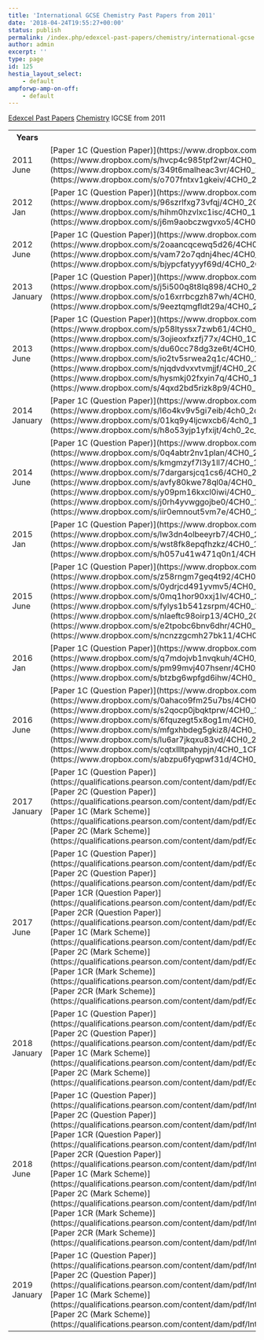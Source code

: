 ```yaml
---
title: 'International GCSE Chemistry Past Papers from 2011'
date: '2018-04-24T19:55:27+00:00'
status: publish
permalink: /index.php/edexcel-past-papers/chemistry/international-gcse
author: admin
excerpt: ''
type: page
id: 125
hestia_layout_select:
    - default
ampforwp-amp-on-off:
    - default
---
```

[Edexcel Past Papers](http://shawonnotes.com/index.php/edexcel-past-papers/)  [Chemistry](http://shawonnotes.com/index.php/past-papers/chemistry/)  IGCSE from 2011

<table class="table" style="width:100%"><tbody><tr><th>Years</th><th>Download</th></tr><tr><td>2011 June</td><td>[Paper 1C (Question Paper)](https://www.dropbox.com/s/n6hdegxygyflltz/4CH0_1C_que_20110525.pdf?dl=1)  
[Paper 2C (Question Paper)](https://www.dropbox.com/s/hvcp4c985tpf2wr/4CH0_2C_que_20110615.pdf?dl=1)  
[Paper 1C (Mark Scheme)](https://www.dropbox.com/s/349t6malheac3vr/4CH0_1C_rms_20110824.pdf?dl=1)  
[Paper 2C (Mark Scheme)](https://www.dropbox.com/s/o707fntxv1gkeiv/4CH0_2C_rms_20110824.pdf?dl=1)</td></tr><tr><td>2012 Jan</td><td>[Paper 1C (Question Paper)](https://www.dropbox.com/s/727rovl3n2d0q9v/4CH0_1C_que_20120307.pdf?dl=1)  
[Paper 2C (Question Paper)](https://www.dropbox.com/s/96szrlfxg73vfqj/4CH0_2C_que_20120307.pdf?dl=1)  
[Paper 1C (Mark Scheme)](https://www.dropbox.com/s/hihm0hzvlxc1isc/4CH0_1C_msc_20120124.pdf?dl=1)  
[Paper 2C (Mark Scheme)](https://www.dropbox.com/s/j6m9aobczwgvxo5/4CH0_2C_msc_20120128.pdf?dl=1)</td></tr><tr><td>2012 June</td><td>[Paper 1C (Question Paper)](https://www.dropbox.com/s/m48r7ie7a7hbw0p/4CH0_1C_Chemistry.pdf?dl=1)  
[Paper 2C (Question Paper)](https://www.dropbox.com/s/2oaancqcewq5d26/4CH0_2C_que_20120529.pdf?dl=1)  
[Paper 1C (Mark Scheme)](https://www.dropbox.com/s/vam72o7qdnj4hec/4CH0_1C_rms.pdf?dl=1)  
[Paper 2C (Mark Scheme)](https://www.dropbox.com/s/bjypcfatyyyf69d/4CH0_2C_rms_20120823.pdf?dl=1)</td></tr><tr><td>2013 January</td><td>[Paper 1C (Question Paper)](https://www.dropbox.com/s/s5aircj2gaabpty/4CH0_1C_que_20130114.pdf?dl=1)  
[Paper 2C (Question Paper)](https://www.dropbox.com/s/j5i500q8t8lq898/4CH0_2C_que_20130116.pdf?dl=1)  
[Paper 1C (Mark Scheme)](https://www.dropbox.com/s/o16xrrbcgzh87wh/4CH0_1C_msc_20130307.pdf?dl=1)  
[Paper 2C (Mark Scheme)](https://www.dropbox.com/s/9eeztqmgfldt29a/4CH0_2C_msc_20130307.pdf?dl=1)</td></tr><tr><td>2013 June</td><td>[Paper 1C (Question Paper)](https://www.dropbox.com/s/nqspydvvm718c8z/4CH0_1C_que_20130520.pdf?dl=1)  
[Paper 2C (Question Paper)](https://www.dropbox.com/s/p58ltyssx7zwb61/4CH0_2C_que_20130610.pdf?dl=1)  
[Paper 1CR (Question Paper)](https://www.dropbox.com/s/3ojieoxfxzfj77x/4CH0_1CR_que_20130520.pdf?dl=1)  
[Paper 2CR (Question Paper)](https://www.dropbox.com/s/du60cc78dg3ze6t/4CH0_2CR_que_20130610.pdf?dl=1)  
[Paper 1C (Mark Scheme)](https://www.dropbox.com/s/io2tv5srwea2q1c/4CH0_1C_msc_20130823.pdf?dl=1)  
[Paper 2C (Mark Scheme)](https://www.dropbox.com/s/njqdvdvxvtvmjjf/4CH0_2C_msc_20130823.pdf?dl=1)  
[Paper 1CR (Mark Scheme)](https://www.dropbox.com/s/hysmkj02fxyin7q/4CH0_1CR_msc_20130823.pdf?dl=1)  
[Paper 2CR (Mark Scheme)](https://www.dropbox.com/s/4qxd2bd5rizk8p9/4CH0_2CR_msc_20130823.pdf?dl=1)</td></tr><tr><td>2014 January</td><td>[Paper 1C (Question Paper)](https://www.dropbox.com/s/j9q5ga8ja6m3ym5/4ch0_1c_que_20140114.pdf?dl=1)  
[Paper 2C (Question Paper)](https://www.dropbox.com/s/l6o4kv9v5gi7eib/4ch0_2c_que_20140116.pdf?dl=1)  
[Paper 1C (Mark Scheme)](https://www.dropbox.com/s/01kq9y4ljcwxcb6/4ch0_1c_msc_20140306.pdf?dl=1)  
[Paper 2C (Mark Scheme)](https://www.dropbox.com/s/h8o53yjp1yfxijt/4ch0_2c_msc_20140306.pdf?dl=1)</td></tr><tr><td>2014 June</td><td>[Paper 1C (Question Paper)](https://www.dropbox.com/s/t56716t4rlunzsm/4CH0_1C_que_20140513_2.pdf?dl=1)  
[Paper 2C (Question Paper)](https://www.dropbox.com/s/0q4abtr2nv1plan/4CH0_2C_que_20140610.pdf?dl=1)  
[Paper 1CR (Question Paper)](https://www.dropbox.com/s/kmgmzyf7l3y1ll7/4CH0_1CR_que_20140513.pdf?dl=1)  
[Paper 2CR (Question Paper)](https://www.dropbox.com/s/7dargarsjcq1cs6/4CH0_2CR_que_20140610.pdf?dl=1)  
[Paper 1C (Mark Scheme)](https://www.dropbox.com/s/avfy80kwe78ql0a/4CH0_1C_msc_20140821.pdf?dl=1)  
[Paper 2C (Mark Scheme)](https://www.dropbox.com/s/y09pm16kxcl0iwi/4CH0_2C_msc_20140821.pdf?dl=1)  
[Paper 1CR (Mark Scheme)](https://www.dropbox.com/s/j0rh4yvwggojbe0/4CH0_1CR_msc_14060821.pdf?dl=1)  
[Paper 2CR (Mark Scheme)](https://www.dropbox.com/s/iir0emnout5vm7e/4CH0_2CR_msc_20140821.pdf?dl=1)</td></tr><tr><td>2015 Jan</td><td> [Paper 1C (Question Paper)](https://www.dropbox.com/s/zyc654sj8c8dlju/4CH0_1C_que_20150112.pdf?dl=1)  
[Paper 2C (Question Paper)](https://www.dropbox.com/s/lw3dn4olbeeyrb7/4CH0_2C_que_20150116.pdf?dl=1)  
[Paper 1C (Mark Scheme)](https://www.dropbox.com/s/wst8fk8epqfhzkz/4CH0_1C_msc_20151501.pdf?dl=1)  
[Paper 2C (Mark Scheme)](https://www.dropbox.com/s/h057u41w471q0n1/4CH0_2C_msc_20151501.pdf?dl=1)</td></tr><tr><td>2015 June</td><td> [Paper 1C (Question Paper)](https://www.dropbox.com/s/dyaon8wn94wdozh/4CH0_1C_que_20150514.pdf?dl=1)  
[Paper 2C (Question Paper)](https://www.dropbox.com/s/z58rngm7geq4t92/4CH0_2C_que_20150609.pdf?dl=1)  
[Paper 1CR (Question Paper)](https://www.dropbox.com/s/0ydrjcd491yvmv5/4CH0_1CR_que_20150514.pdf?dl=1)  
[Paper 2CR (Question Paper)](https://www.dropbox.com/s/0mq1hor90xxj1lv/4CH0_2CR_que_20150609.pdf?dl=1)  
[Paper 1C (Mark Scheme)](https://www.dropbox.com/s/fylys1b541zsrpm/4CH0_1C_msc_20150819.pdf?dl=1)  
[Paper 2C (Mark Scheme)](https://www.dropbox.com/s/nlaeftc98oirp13/4CH0_2C_msc_20150819.pdf?dl=1)  
[Paper 1CR (Mark Scheme)](https://www.dropbox.com/s/e2tpobc6bnv6dhr/4CH0_1CR_msc_20150819.pdf?dl=1)  
[Paper 2CR (Mark Scheme)](https://www.dropbox.com/s/ncnzzgcmh27bk11/4CH0_2CR_msc_20150819.pdf?dl=1)</td></tr><tr><td>2016 Jan</td><td> [Paper 1C (Question Paper)](https://www.dropbox.com/s/zjlfczeh0bfowdm/4CH0_1C_que_20160118.pdf?dl=1)  
[Paper 2C (Question Paper)](https://www.dropbox.com/s/q7mdojvb1nvqkuh/4CH0_2C_que_20160121.pdf?dl=1)  
[Paper 1C (Mark Scheme)](https://www.dropbox.com/s/pm99mvj407hsenr/4CH0_1C_msc_20160302.pdf?dl=1)  
[Paper 2C (Mark Scheme)](https://www.dropbox.com/s/btzbg6wpfgd6ihw/4CH0_2C_msc_20160302.pdf?dl=1)</td></tr><tr><td>2016 June</td><td> [Paper 1C (Question Paper)](https://www.dropbox.com/s/025eu5asc1e5872/4CH0_1C_que_20160519.pdf?dl=1)  
[Paper 2C (Question Paper)](https://www.dropbox.com/s/0ahaco9fm25u7bs/4CH0_2C_que_20160615.pdf?dl=1)  
[Paper 1CR (Question Paper)](https://www.dropbox.com/s/s2qocp0jbqktprw/4CH0_1CR_que_20160519.pdf?dl=1)  
[Paper 2CR (Question Paper)](https://www.dropbox.com/s/6fquzegt5x8og1m/4CH0_2CR_que_20160615.pdf?dl=1)  
[Paper 1C (Mark Scheme)](https://www.dropbox.com/s/mfgxhbdeg5gkiz8/4CH0_1C_rms_20160824.pdf?dl=1)  
[Paper 2C (Mark Scheme)](https://www.dropbox.com/s/lu6ar7jkqxu83vd/4CH0_2C_rms_20160824.pdf?dl=1)  
[Paper 1CR (Mark Scheme)](https://www.dropbox.com/s/cqtxllltpahypjn/4CH0_1CR_rms_20160824.pdf?dl=1)  
[Paper 2CR (Mark Scheme)](https://www.dropbox.com/s/abzpu6fyqpwf31d/4CH0_2CR_rms_20160824.pdf?dl=1)</td></tr><tr><td>2017 January</td><td> [Paper 1C (Question Paper)](https://qualifications.pearson.com/content/dam/pdf/Edexcel%20Certificate/Chemistry/2011/Exam%20materials/4CH0_1C_que_20170111.pdf)  
[Paper 2C (Question Paper)](https://qualifications.pearson.com/content/dam/pdf/Edexcel%20Certificate/Chemistry/2011/Exam%20materials/4CH0_2C_que_20170118.pdf)  
[Paper 1C (Mark Scheme)](https://qualifications.pearson.com/content/dam/pdf/Edexcel%20Certificate/Chemistry/2011/Exam%20materials/4CH0_1C_rms_20170301.pdf)  
[Paper 2C (Mark Scheme)](https://qualifications.pearson.com/content/dam/pdf/Edexcel%20Certificate/Chemistry/2011/Exam%20materials/4CH0_2C_rms_20170301.pdf)</td></tr><tr><td>2017 June</td><td> [Paper 1C (Question Paper)](https://qualifications.pearson.com/content/dam/pdf/Edexcel%20Certificate/Chemistry/2011/Exam%20materials/4CH0_1C_que_20170518.pdf)  
[Paper 2C (Question Paper)](https://qualifications.pearson.com/content/dam/pdf/Edexcel%20Certificate/Chemistry/2011/Exam%20materials/4CH0_2C_que_20170614.pdf)  
[Paper 1CR (Question Paper)](https://qualifications.pearson.com/content/dam/pdf/Edexcel%20Certificate/Chemistry/2011/Exam%20materials/4CH0_1CR_que_20170518.pdf)  
[Paper 2CR (Question Paper)](https://qualifications.pearson.com/content/dam/pdf/Edexcel%20Certificate/Chemistry/2011/Exam%20materials/4CH0_2CR_que_20170614.pdf)  
[Paper 1C (Mark Scheme)](https://qualifications.pearson.com/content/dam/pdf/Edexcel%20Certificate/Chemistry/2011/Exam%20materials/4CH0_1C_rms_20170823.pdf)  
[Paper 2C (Mark Scheme)](https://qualifications.pearson.com/content/dam/pdf/Edexcel%20Certificate/Chemistry/2011/Exam%20materials/4CH0_2C_rms_20170823.pdf)  
[Paper 1CR (Mark Scheme)](https://qualifications.pearson.com/content/dam/pdf/Edexcel%20Certificate/Chemistry/2011/Exam%20materials/4CH0_1CR_rms_20170823.pdf)  
[Paper 2CR (Mark Scheme)](https://qualifications.pearson.com/content/dam/pdf/Edexcel%20Certificate/Chemistry/2011/Exam%20materials/4CH0_2CR_rms_20170823.pdf)</td></tr><tr><td>2018 January</td><td> [Paper 1C (Question Paper)](https://qualifications.pearson.com/content/dam/pdf/Edexcel%20Certificate/Chemistry/2011/Exam%20materials/4CH0_1C_que_20180110.pdf)  
[Paper 2C (Question Paper)](https://qualifications.pearson.com/content/dam/pdf/Edexcel%20Certificate/Chemistry/2011/Exam%20materials/4CH0_2C_que_20180117.pdf)  
[Paper 1C (Mark Scheme)](https://qualifications.pearson.com/content/dam/pdf/Edexcel%20Certificate/Chemistry/2011/Exam%20materials/4CH0_1C_rms_20180308.pdf)  
[Paper 2C (Mark Scheme)](https://qualifications.pearson.com/content/dam/pdf/Edexcel%20Certificate/Chemistry/2011/Exam%20materials/4CH0_2C_rms_20180308.pdf)</td></tr><tr><td>2018 June</td><td>[Paper 1C (Question Paper)](https://qualifications.pearson.com/content/dam/pdf/International%20GCSE/Chemistry/2011/Exam%20materials/4CH0_1C_que_20180517.pdf)  
[Paper 2C (Question Paper)](https://qualifications.pearson.com/content/dam/pdf/International%20GCSE/Chemistry/2011/Exam%20materials/4CH0_2C_que_20180614.pdf)  
[Paper 1CR (Question Paper)](https://qualifications.pearson.com/content/dam/pdf/International%20GCSE/Chemistry/2011/Exam%20materials/4CH0_1CR_que_20180517.pdf)  
[Paper 2CR (Question Paper)](https://qualifications.pearson.com/content/dam/pdf/International%20GCSE/Chemistry/2011/Exam%20materials/4CH0_2CR_que_20180614.pdf)  
[Paper 1C (Mark Scheme)](https://qualifications.pearson.com/content/dam/pdf/International%20GCSE/Chemistry/2011/Exam%20materials/4CH0_1C_rms_20180822.pdf)  
[Paper 2C (Mark Scheme)](https://qualifications.pearson.com/content/dam/pdf/International%20GCSE/Chemistry/2011/Exam%20materials/4CH0_2C_rms_20180822.pdf)  
[Paper 1CR (Mark Scheme)](https://qualifications.pearson.com/content/dam/pdf/International%20GCSE/Chemistry/2011/Exam%20materials/4CH0_1CR_rms_20180822.pdf)  
[Paper 2CR (Mark Scheme)](https://qualifications.pearson.com/content/dam/pdf/International%20GCSE/Chemistry/2011/Exam%20materials/4CH0_2CR_rms_20180822.pdf)</td></tr><tr><td>2019 January</td><td>[Paper 1C (Question Paper)](https://qualifications.pearson.com/content/dam/pdf/International%20GCSE/Chemistry/2011/Exam%20materials/4CH0_1C_que_20190110.pdf)  
[Paper 2C (Question Paper)](https://qualifications.pearson.com/content/dam/pdf/International%20GCSE/Chemistry/2011/Exam%20materials/4CH0_2C_que_20190117.pdf)  
[Paper 1C (Mark Scheme)](https://qualifications.pearson.com/content/dam/pdf/International%20GCSE/Chemistry/2011/Exam%20materials/4CH0_1C_msc_20190307.pdf)  
[Paper 2C (Mark Scheme)](https://qualifications.pearson.com/content/dam/pdf/International%20GCSE/Chemistry/2011/Exam%20materials/4CH0_2C_msc_20190307.pdf)</td></tr></tbody></table>